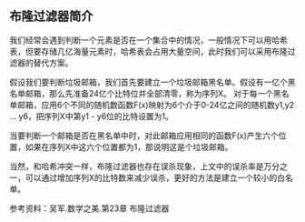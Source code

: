 ##  布隆过滤器简介 
我们经常会遇到判断一个元素是否在一个集合中的情况，一般情况下可以用哈希表，但要存储几亿海量元素时，哈希表会占用大量空间，此时我们可以采用布隆过滤器的替代方案。  
  
假设我们要判断垃圾邮箱，我们首先要建立一个垃圾邮箱黑名单。假设有一亿个黑名单邮箱，那么先准备24亿个比特位并全部清零，称为序列X。
对于每一个黑名单邮箱，应用6个不同的随机数函数F(x)映射为6个介于0-24亿之间的随机数y1,y2 … y6，把序列X中第y1 - y6位的比特设置为1。  
  
当要判断一个邮箱是否在黑名单中时，对此邮箱应用相同的函数F(x)产生六个位置，如果在序列X中这六个位置都为1，那说明这是个垃圾邮箱。  
  
当然，和哈希冲突一样，布隆过滤器也存在误杀现象，上文中的误杀率是万分之一，可以通过增加序列X的比特数来减少误杀，更好的方法是建立一个较小的白名单。  
  
  
参考资料：吴军.数学之美.第23章 布隆过滤器
